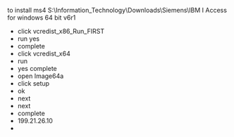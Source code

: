 to install ms4 S:\Information_Technology\Downloads\Siemens\IBM I Access for windows 64 bit v6r1
* click vcredist_x86_Run_FIRST
* run yes
* complete
* click vcredist_x64
* run 
* yes complete 
* open Image64a
* click setup
* ok
* next 
* next
* complete
* 199.21.26.10
* 

